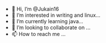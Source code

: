 - 👋 Hi, I’m @Jukain16
- 👀 I’m interested in writing and linux...
- 🌱 I’m currently learning java...
- 💞️ I’m looking to collaborate on ...
- 📫 How to reach me ...

<!---
Jukain16/Jukain16 is a ✨ special ✨ repository because its `README.md` (this file) appears on your GitHub profile.
You can click the Preview link to take a look at your changes.
--->
